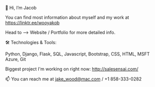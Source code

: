 👋 Hi, I’m Jacob

You can find most information about myself and my work at https://linktr.ee/wooyakob

Head to --> Website / Portfolio for more detailed info.

🛠️ Technologies & Tools: 

Python,  Django, Flask, SQL, Javascript, Bootstrap, CSS, HTML, MSFT Azure, Git

Biggest project I'm working on right now: http://salesensai.com/

📫 You can reach me at jake_wood@mac.com / +1 858-333-0282
